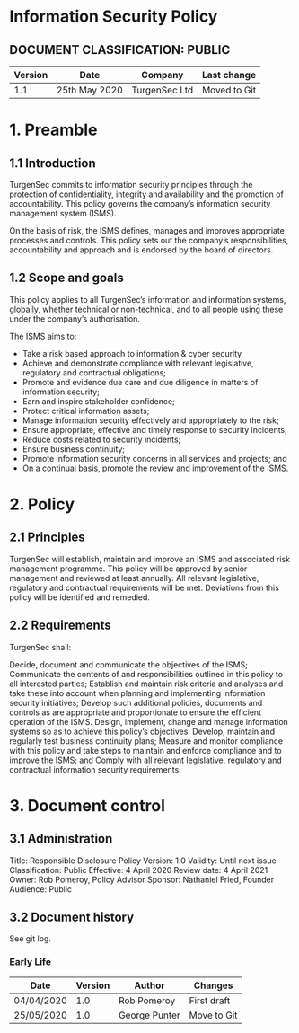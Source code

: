 # Information Security Policy
<h2 color="red">DOCUMENT CLASSIFICATION: PUBLIC</h2>

Version|Date|Company|Last change
---|---|---|---
1.1|25th May 2020|TurgenSec Ltd|Moved to Git


# 1. Preamble
## 1.1 Introduction

TurgenSec commits to information security principles through the protection of confidentiality, integrity and availability and the promotion of accountability. This policy governs the company’s information security management system (ISMS).

On the basis of risk, the ISMS defines, manages and improves appropriate processes and controls. This policy sets out the company’s responsibilities, accountability and approach and is endorsed by the board of directors.

## 1.2 Scope and goals

This policy applies to all TurgenSec’s information and information systems, globally, whether technical or non-technical, and to all people using these under the company’s authorisation.

The ISMS aims to:

- Take a risk based approach to information & cyber security
- Achieve and demonstrate compliance with relevant legislative, regulatory and contractual obligations;
- Promote and evidence due care and due diligence in matters of information security;
- Earn and inspire stakeholder confidence;
- Protect critical information assets;
- Manage information security effectively and appropriately to the risk;
- Ensure appropriate, effective and timely response to security incidents;
- Reduce costs related to security incidents;
- Ensure business continuity;
- Promote information security concerns in all services and projects; and
- On a continual basis, promote the review and improvement of the ISMS.

# 2. Policy
## 2.1 Principles
TurgenSec will establish, maintain and improve an ISMS and associated risk management programme.
This policy will be approved by senior management and reviewed at least annually.
All relevant legislative, regulatory and contractual requirements will be met.
Deviations from this policy will be identified and remedied.
## 2.2 Requirements
TurgenSec shall:

Decide, document and communicate the objectives of the ISMS;
Communicate the contents of and responsibilities outlined in this policy to all interested parties;
Establish and maintain risk criteria and analyses and take these into account when planning and implementing information security initiatives;
Develop such additional policies, documents and controls as are appropriate and proportionate to ensure the efficient operation of the ISMS.
Design, implement, change and manage information systems so as to achieve this policy’s objectives.
Develop, maintain and regularly test business continuity plans;
Measure and monitor compliance with this policy and take steps to maintain and enforce compliance and to improve the ISMS; and
Comply with all relevant legislative, regulatory and contractual information security requirements.

# 3. Document control
## 3.1 Administration
Title: Responsible Disclosure Policy
Version: 1.0
Validity: Until next issue
Classification: Public
Effective: 4 April 2020
Review date: 4 April 2021
Owner: Rob Pomeroy, Policy Advisor
Sponsor: Nathaniel Fried, Founder
Audience: Public

## 3.2 Document history

See git log.

### Early Life
Date|Version|Author|Changes
---|---|---|---
04/04/2020|1.0|Rob Pomeroy|First draft
25/05/2020|1.0|George Punter|Move to Git